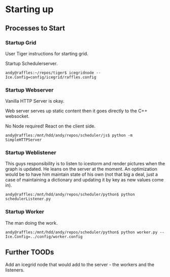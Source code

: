 # Starting up #

## Processes to Start ##

### Startup Grid ###

User Tiger instructions for starting grid.

Startup Schedulerserver.

`andy@raffles:~/repos/tiger$ icegridnode --Ice.Config=config/icegrid/raffles.config`

### Startup Webserver ###

Vanilla HTTP Server is okay.

Web server serves up static content then it goes directly to the C++
websocket.

No Node required! React on the client side.

`andy@raffles:/mnt/hdd/andy/repos/scheduler/js$ python -m SimpleHTTPServer`

### Startup Weblistener ###

This guys responsibility is to listen to icestorm and render pictures
when the graph is updated. He leans on the server at the moment. An
optimization would be to have him maintain state of his own (not that
big a deal, just a case of maintaining a dictionary and updating it by
key as new values come in).

`andy@raffles:/mnt/hdd/andy/repos/scheduler/python$ python schedulerListener.py`

### Startup Worker ###

The man doing the work.

`andy@raffles:/mnt/hdd/andy/repos/scheduler/python$ python worker.py --Ice.Config=../config/worker.config`

## Further TOODs ##

Add an icegrid node that would add to the server - the workers and the
listeners.


